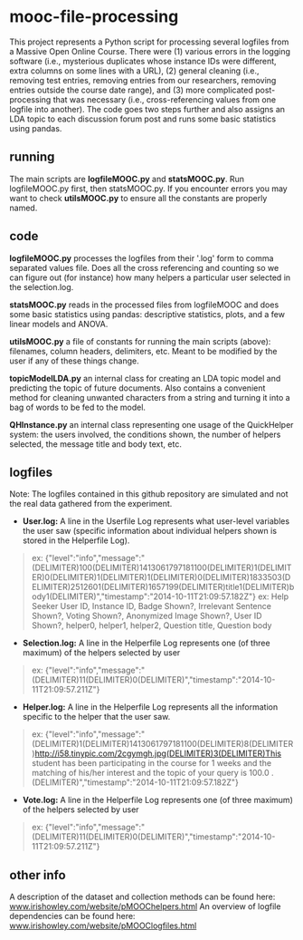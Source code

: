 # mooc-file-processing
This project represents a Python script for processing several logfiles from a Massive Open Online Course.
There were (1) various errors in the logging software (i.e., mysterious duplicates whose instance IDs were different, extra columns on some lines with a URL), (2) general cleaning (i.e., removing test entries, removing entries from our researchers, removing entries outside the course date range), and (3) more complicated post-processing that was necessary (i.e., cross-referencing values from one logfile into another). The code goes two steps further and also assigns an LDA topic to each discussion forum post and runs some basic statistics using pandas.

## running
The main scripts are **logfileMOOC.py** and **statsMOOC.py**. Run logfileMOOC.py first, then statsMOOC.py. If you encounter errors you may want to check **utilsMOOC.py** to ensure all the constants are properly named.

## code
**logfileMOOC.py** processes the logfiles from their '.log' form to comma separated values file. Does all the cross referencing and counting so we can figure out (for instance) how many helpers a particular user selected in the selection.log.

**statsMOOC.py** reads in the processed files from logfileMOOC and does some basic statistics using pandas: descriptive statistics, plots, and a few linear models and ANOVA.

**utilsMOOC.py** a file of constants for running the main scripts (above): filenames, column headers, delimiters, etc. Meant to be modified by the user if any of these things change.

**topicModelLDA.py** an internal class for creating an LDA topic model and predicting the topic of future documents. Also contains a convenient method for cleaning unwanted characters from a string and turning it into a bag of words to be fed to the model.

**QHInstance.py** an internal class representing one usage of the QuickHelper system: the users involved, the conditions shown, the number of helpers selected, the message title and body text, etc.

## logfiles
Note: The logfiles contained in this github repository are simulated and not the real data gathered from the experiment.
- **User.log:** A line in the Userfile Log represents what user-level variables the user saw (specific information about individual helpers shown is stored in the Helperfile Log).
> ex: {"level":"info","message":"(DELIMITER)100(DELIMITER)1413061797181100(DELIMITER)1(DELIMITER)0(DELIMITER)1(DELIMITER)1(DELIMITER)0(DELIMITER)1833503(DELIMITER)2512601(DELIMITER)1657199(DELIMITER)title1(DELIMITER)body1(DELIMITER)","timestamp":"2014-10-11T21:09:57.182Z"}
> ex: Help Seeker User ID, Instance ID, Badge Shown?, Irrelevant Sentence Shown?, Voting Shown?, Anonymized Image Shown?, User ID Shown?, helper0, helper1, helper2, Question title, Question body
- **Selection.log:** A line in the Helperfile Log represents one (of three maximum) of the helpers selected by user
> ex: {"level":"info","message":"(DELIMITER)11(DELIMITER)0(DELIMITER)","timestamp":"2014-10-11T21:09:57.211Z"}
- **Helper.log:** A line in the Helperfile Log represents all the information specific to the helper that the user saw.
> ex: {"level":"info","message":"(DELIMITER)1(DELIMITER)1413061797181100(DELIMITER)8(DELIMITER)http://i58.tinypic.com/2cgymgh.jpg(DELIMITER)3(DELIMITER)This student has been participating in the course for 1 weeks and the matching of his/her interest and the topic of your query is 100.0 .(DELIMITER)","timestamp":"2014-10-11T21:09:57.182Z"}
- **Vote.log:** A line in the Helperfile Log represents one (of three maximum) of the helpers selected by user
> ex: {"level":"info","message":"(DELIMITER)11(DELIMITER)0(DELIMITER)","timestamp":"2014-10-11T21:09:57.211Z"}

## other info
A description of the dataset and collection methods can be found here: www.irishowley.com/website/pMOOChelpers.html
An overview of logfile dependencies can be found here: www.irishowley.com/website/pMOOClogfiles.html


